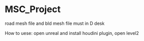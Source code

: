 # MSC_Project

road mesh file and bld mesh file must in D desk

How to uese: open unreal and install houdini plugin, open level2
